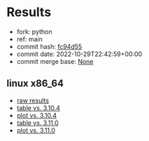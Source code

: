 # Results

- fork: python
- ref: main
- commit hash: [fc94d55](https://github.com/python/cpython/commit/fc94d55)
- commit date: 2022-10-29T22:42:59+00:00
- commit merge base: [None](https://github.com/python/cpython/commit/None)

## linux x86_64

- [raw results](bm-20221029-linux-x86_64-python-main-3.12.0a2+-fc94d55.json)
- [table vs. 3.10.4](bm-20221029-linux-x86_64-python-main-3.12.0a2+-fc94d55-vs-3.10.4.md)
- [plot vs. 3.10.4](bm-20221029-linux-x86_64-python-main-3.12.0a2+-fc94d55-vs-3.10.4.png)
- [table vs. 3.11.0](bm-20221029-linux-x86_64-python-main-3.12.0a2+-fc94d55-vs-3.11.0.md)
- [plot vs. 3.11.0](bm-20221029-linux-x86_64-python-main-3.12.0a2+-fc94d55-vs-3.11.0.png)

